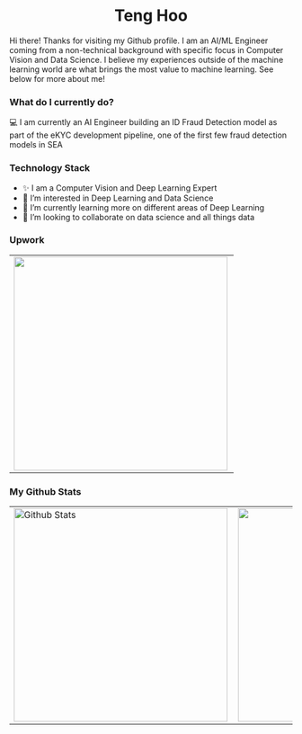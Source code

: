 <h1 align='center'> Teng Hoo </h1>

Hi there! Thanks for visiting my Github profile. I am an AI/ML Engineer coming from a non-technical background with specific focus in Computer Vision and Data Science. I believe my experiences outside of the machine learning world are what brings the most value to machine learning. See below for more about me!

<h3> What do I currently do? </h3>

💻 I am currently an AI Engineer building an ID Fraud Detection model as part of the eKYC development pipeline, one of the first few fraud detection models in SEA


<h3> Technology Stack </h3>


- ✨ I am a Computer Vision and Deep Learning Expert
- 👀 I’m interested in Deep Learning and Data Science
- 🌱 I’m currently learning more on different areas of Deep Learning
- 💞️ I’m looking to collaborate on data science and all things data


<h3> Upwork </h3>

<table>
  <tr>
      <td><img width="380px" align="left" src="https://github-readme-stats.vercel.app/api/top-langs/?username=TengHoo3&hide=css,html&count_private=true&theme=synthwave&layout=compact"/></td>            
  </tr>   
</table>


<h3> My Github Stats </h3>
<table align="center">
  <tr>
      <td><img  alt="Github Stats" width="380px" align="left" src="https://github-readme-stats.vercel.app/api?username=TengHoo3&show_icons=true&theme=synthwave"/></td>
      <td><img width="380px" align="left" src="https://github-readme-stats.vercel.app/api/top-langs/?username=TengHoo3&hide=css,html&count_private=true&theme=synthwave&layout=compact"/></td>      
  </tr>   
</table>


<!---
TengHoo3/TengHoo3 is a ✨ special ✨ repository because its `README.md` (this file) appears on your GitHub profile.
You can click the Preview link to take a look at your changes.
--->
